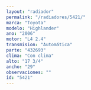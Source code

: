 ```yaml
---
layout: "radiador"
permalink: "/radiadores/5421/"
marca: "Toyota"
modelo: "Highlander"
ano: "2006"
motor: "L4 2.4"
transmision: "Automática"
parte: "432693"
clima: "Con clima"
alto: "17 3/4"
ancho: "29"
observaciones: ""
id: "5421"
---
```


